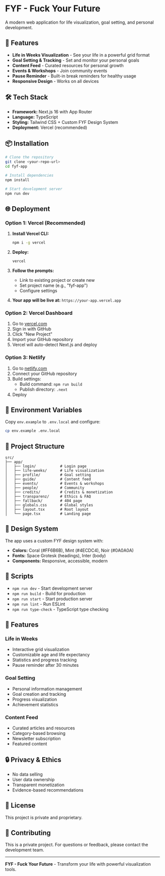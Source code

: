 # FYF - Fuck Your Future

A modern web application for life visualization, goal setting, and personal development.

## 🚀 Features

- **Life in Weeks Visualization** - See your life in a powerful grid format
- **Goal Setting & Tracking** - Set and monitor your personal goals
- **Content Feed** - Curated resources for personal growth
- **Events & Workshops** - Join community events
- **Pause Reminder** - Built-in break reminders for healthy usage
- **Responsive Design** - Works on all devices

## 🛠️ Tech Stack

- **Framework:** Next.js 16 with App Router
- **Language:** TypeScript
- **Styling:** Tailwind CSS + Custom FYF Design System
- **Deployment:** Vercel (recommended)

## 📦 Installation

```bash
# Clone the repository
git clone <your-repo-url>
cd fyf-app

# Install dependencies
npm install

# Start development server
npm run dev
```

## 🌐 Deployment

### Option 1: Vercel (Recommended)

1. **Install Vercel CLI:**
   ```bash
   npm i -g vercel
   ```

2. **Deploy:**
   ```bash
   vercel
   ```

3. **Follow the prompts:**
   - Link to existing project or create new
   - Set project name (e.g., "fyf-app")
   - Configure settings

4. **Your app will be live at:** `https://your-app.vercel.app`

### Option 2: Vercel Dashboard

1. Go to [vercel.com](https://vercel.com)
2. Sign in with GitHub
3. Click "New Project"
4. Import your GitHub repository
5. Vercel will auto-detect Next.js and deploy

### Option 3: Netlify

1. Go to [netlify.com](https://netlify.com)
2. Connect your GitHub repository
3. Build settings:
   - Build command: `npm run build`
   - Publish directory: `.next`
4. Deploy

## 🔧 Environment Variables

Copy `env.example` to `.env.local` and configure:

```bash
cp env.example .env.local
```

## 📁 Project Structure

```
src/
├── app/
│   ├── login/           # Login page
│   ├── life-weeks/      # Life visualization
│   ├── profile/         # Goal setting
│   ├── guide/           # Content feed
│   ├── events/          # Events & workshops
│   ├── people/          # Community
│   ├── credits/         # Credits & monetization
│   ├── transparenz/     # Ethics & FAQ
│   ├── fallback/        # 404 page
│   ├── globals.css      # Global styles
│   ├── layout.tsx       # Root layout
│   └── page.tsx         # Landing page
```

## 🎨 Design System

The app uses a custom FYF design system with:

- **Colors:** Coral (#FF6B6B), Mint (#4ECDC4), Noir (#0A0A0A)
- **Fonts:** Space Grotesk (headings), Inter (body)
- **Components:** Responsive, accessible, modern

## 🚀 Scripts

- `npm run dev` - Start development server
- `npm run build` - Build for production
- `npm run start` - Start production server
- `npm run lint` - Run ESLint
- `npm run type-check` - TypeScript type checking

## 📱 Features

### Life in Weeks
- Interactive grid visualization
- Customizable age and life expectancy
- Statistics and progress tracking
- Pause reminder after 30 minutes

### Goal Setting
- Personal information management
- Goal creation and tracking
- Progress visualization
- Achievement statistics

### Content Feed
- Curated articles and resources
- Category-based browsing
- Newsletter subscription
- Featured content

## 🔒 Privacy & Ethics

- No data selling
- User data ownership
- Transparent monetization
- Evidence-based recommendations

## 📄 License

This project is private and proprietary.

## 🤝 Contributing

This is a private project. For questions or feedback, please contact the development team.

---

**FYF - Fuck Your Future** - Transform your life with powerful visualization tools.